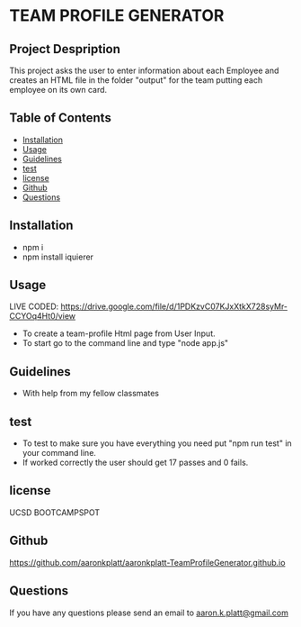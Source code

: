 # TEAM PROFILE GENERATOR

## Project Despription
 This project asks the user to enter information about each Employee and creates an HTML file in the folder "output" for the team putting each employee on its own card. 

## Table of Contents
* [Installation](#installation)
* [Usage](#usage)
* [Guidelines](#guidelines)
* [test](#test)
* [license](#license)
* [Github](#github)
* [Questions](#questions)

## Installation
- npm i
- npm install iquierer

## Usage
LIVE CODED: https://drive.google.com/file/d/1PDKzvC07KJxXtkX728syMr-CCYOq4Ht0/view
- To create a team-profile Html page from User Input. 
- To start go to the command line and type "node app.js"

## Guidelines
- With help from my fellow classmates

## test
- To test to make sure you have everything you need put "npm run test" in your command line.
- If worked correctly the user should get 17 passes and 0 fails.

## license
UCSD BOOTCAMPSPOT

## Github
https://github.com/aaronkplatt/aaronkplatt-TeamProfileGenerator.github.io

## Questions
If you have any questions please send an email to aaron.k.platt@gmail.com